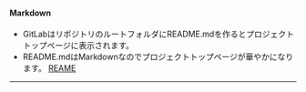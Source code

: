 #### Markdown
- GitLabはリポジトリのルートフォルダにREADME.mdを作るとプロジェクトトップページに表示されます。
- README.mdはMarkdownなのでプロジェクトトップページが華やかになります。
[REAME](./resources/readmemarkdown.png)
---
